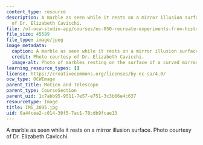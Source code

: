 ```yaml
---
content_type: resource
description: A marble as seen while it rests on a mirror illusion surface. Photo courtesy
  of Dr. Elizabeth Cavicchi.
file: /ol-ocw-studio-app/courses/ec-050-recreate-experiments-from-history-inform-the-future-from-the-past-galileo-january-iap-2010/0a44cea2c01430f57ac178cdb9fcae13_IMG_3895.jpg
file_size: 45589
file_type: image/jpeg
image_metadata:
  caption: A marble as seen while it rests on a mirror illusion surface.
  credit: Photo courtesy of Dr. Elizabeth Cavicchi.
  image-alt: Photo of marbles resting on the surface of a curved mirror.
learning_resource_types: []
license: https://creativecommons.org/licenses/by-nc-sa/4.0/
ocw_type: OCWImage
parent_title: Motion and Telescope
parent_type: CourseSection
parent_uid: 1c7abb95-9511-7e57-e751-3c3b66e4c637
resourcetype: Image
title: IMG_3895.jpg
uid: 0a44cea2-c014-30f5-7ac1-78cdb9fcae13
---
```

A marble as seen while it rests on a mirror illusion surface. Photo courtesy of Dr. Elizabeth Cavicchi.